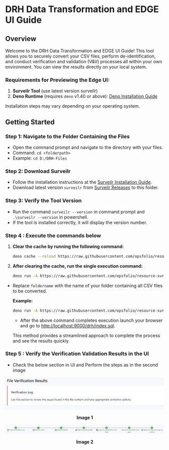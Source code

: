 # DRH Data Transformation and EDGE UI Guide

## Overview

Welcome to the DRH Data Transformation and EDGE UI Guide! This tool allows you
to securely convert your CSV files, perform de-identification, and conduct
verification and validation (V&V) processes all within your own environment. You
can view the results directly on your local system.

### Requirements for Previewing the Edge UI:

1. **Surveilr Tool** (use latest version surveilr)
2. **Deno Runtime** (requires `deno` v1.40 or above):
   [Deno Installation Guide](https://docs.deno.com/runtime/manual/getting_started/installation/)

Installation steps may vary depending on your operating system.

## Getting Started

### Step 1: Navigate to the Folder Containing the Files

- Open the command prompt and navigate to the directory with your files.
- Command: `cd <folderpath>`
- Example: `cd D:/DRH-Files`

### Step 2: Download Surveilr

- Follow the installation instructions at the
  [Surveilr Installation Guide](https://docs.opsfolio.com/surveilr/how-to/installation-guide).
- Download latest version `surveilr` from
  [Surveilr Releases](https://github.com/opsfolio/releases.opsfolio.com/releases)
  to this folder.

### Step 3: Verify the Tool Version

- Run the command `surveilr --version` in command prompt and
  `.\surveilr --version` in powershell.
- If the tool is installed correctly, it will display the version number.

### Step 4 : Execute the commands below

1. **Clear the cache by running the following command:**

   ```bash
   deno cache --reload https://raw.githubusercontent.com/opsfolio/resource-surveillance-commons/main/service/diabetes-research-hub/drhctl.ts
   ```

2. **After clearing the cache, run the single execution command:**

   ```bash
   deno run -A https://raw.githubusercontent.com/opsfolio/resource-surveillance-commons/main/service/diabetes-research-hub/drhctl.ts 'foldername'
   ```

- Replace `foldername` with the name of your folder containing all CSV files to
  be converted.

  **Example:**

  ```bash
  deno run -A https://raw.githubusercontent.com/opsfolio/resource-surveillance-commons/main/service/diabetes-research-hub/drhctl.ts study-files
  ```


  - After the above command completes execution launch your browser and go to
    [http://localhost:9000/drh/index.sql](http://localhost:9000/drh/index.sql).

  This method provides a streamlined approach to complete the process and see the
  results quickly.

### Step 5 : Verify the Verification Validation Results in the UI

  - Check the below section in UI and Perform the steps as in the second image

  <p align="center">
   <img src="../diabetes-research-hub/assets/vv-image.png" alt="vv-image">
  </p>

  <p align="center"><b>Image 1</b></p>   


  <p align="center">
   <img src="../diabetes-research-hub/assets/vv-step-img.png" alt="vv-steps-image">
  </p>

  <p align="center"><b>Image 2</b></p>


